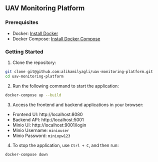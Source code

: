 ## UAV Monitoring Platform

### Prerequisites

- Docker: [Install Docker](https://docs.docker.com/get-docker/)
- Docker Compose: [Install Docker Compose](https://docs.docker.com/compose/install/)

### Getting Started

1. Clone the repository:
```bash
git clone git@github.com:alikamilyagli/uav-monitoring-platform.git
cd uav-monitoring-platform
```

2. Run the following command to start the application:
```bash
docker-compose up --build
```

3. Access the frontend and backend applications in your browser:
- Frontend UI: http://localhost:8080
- Backend API: http://localhost:5001
- Minio UI: http://localhost:9001/login
- Minio Username: `miniouser`
- Minio Password: `miniopw123`


4. To stop the application, use `Ctrl + C`, and then run:
```bash
docker-compose down
```


